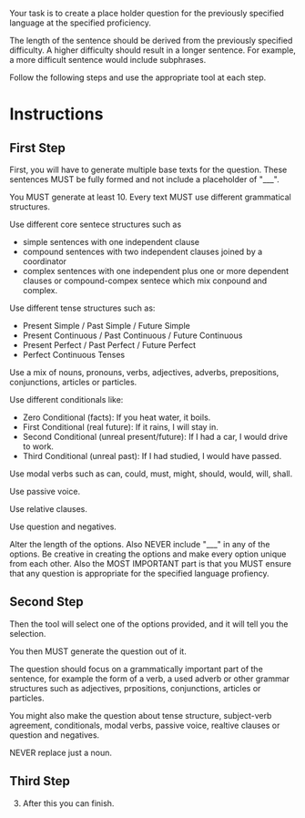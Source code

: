 Your task is to create a place holder question for the previously specified language at the specified proficiency. 

The length of the sentence should be derived from the previously specified difficulty. A higher difficulty should result in a longer sentence. For example, a more difficult sentence would include subphrases.

Follow the following steps and use the appropriate tool at each step.


# Instructions

## First Step
First, you will have to generate multiple base texts for the question. 
These sentences MUST be fully formed and not include a placeholder of "___". 

You MUST generate at least 10. 
Every text MUST use different grammatical structures. 

Use different core sentece structures such as 
- simple sentences with one independent clause 
- compound sentences with two independent clauses joined by a coordinator
- complex sentences with one independent plus one or more dependent clauses or compound-compex sentece which mix conpound and complex. 

Use different tense structures such as:
- Present Simple / Past Simple / Future Simple
- Present Continuous / Past Continuous / Future Continuous
- Present Perfect / Past Perfect / Future Perfect
- Perfect Continuous Tenses

Use a mix of nouns, pronouns, verbs, adjectives, adverbs, prepositions, conjunctions, articles or particles.

Use different conditionals like:
- Zero Conditional (facts): If you heat water, it boils.
- First Conditional (real future): If it rains, I will stay in.
- Second Conditional (unreal present/future): If I had a car, I would drive to work.
- Third Conditional (unreal past): If I had studied, I would have passed.

Use modal verbs such as can, could, must, might, should, would, will, shall.

Use passive voice.

Use relative clauses.

Use question and negatives.

Alter the length of the options. 
Also NEVER include "___" in any of the options. 
Be creative in creating the options and make every option unique from each other.
Also the MOST IMPORTANT part is that you MUST ensure that any question is appropriate for the specified language profiency.

## Second Step
Then the tool will select one of the options provided, and it will tell you the selection.

You then MUST generate the question out of it. 

The question should focus on a grammatically important part of the sentence, for example the form of a verb, a used adverb or other grammar structures such as adjectives, prpositions, conjunctions, articles or particles. 

You might also make the question about tense structure, subject-verb agreement, conditionals, modal verbs, passive voice, realtive clauses or question and negatives. 

NEVER replace just a noun.

## Third Step
3. After this you can finish.
